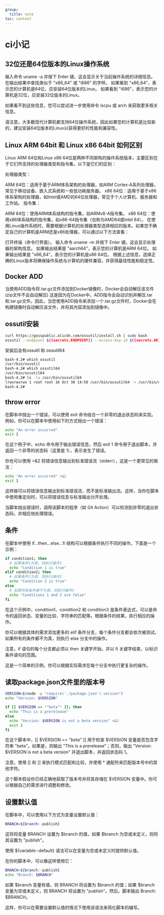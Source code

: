 ```yaml
---
group:
  title: note
toc: content
---
```


# ci小记

## 32位还是64位版本的Linux操作系统
输入命令 uname -a 并按下 Enter 键。这会显示关于当前操作系统的详细信息。
在输出结果中查找类似于 "x86_64" 或 "i686" 的字样。
如果看到 "x86_64"，表示您的计算机是64位，应安装64位版本的Linux。
如果看到 "i686"，表示您的计算机是32位，应安装32位版本的Linux。

如果看不到这些信息，您可以尝试进一步使用命令 lscpu 或 arch 来获取更多相关信息。

请注意，大多数现代计算机都支持64位操作系统，因此如果您的计算机是比较新的，建议安装64位版本的Linux以获得更好的性能和兼容性。

## Linux ARM 64bit 和 Linux x86 64bit 如何区别
Linux ARM 64位和Linux x86 64位是两种不同架构的操作系统版本，主要区别在于它们所支持的处理器类型和指令集。以下是它们的区别：

处理器类型：

ARM 64位：适用于基于ARM体系架构的处理器，如ARM Cortex-A系列处理器，常见于移动设备、嵌入式系统和一些低功耗服务器。
x86 64位：适用于基于x86体系架构的处理器，如Intel或AMD的64位处理器，常见于个人计算机、服务器和工作站。
指令集：

ARM 64位：使用ARM体系结构的指令集，如ARMv8-A指令集。
x86 64位：使用x86体系结构的指令集，如x86-64指令集（也称为AMD64或Intel 64）。
在使用Linux操作系统时，需要根据计算机的处理器类型选择相应的版本。如果您不确定自己的计算机是ARM还是x86处理器，可以通过以下方法查看：

打开终端（命令行界面）。
输入命令 uname -m 并按下 Enter 键。这会显示处理器的架构信息。
如果输出结果是 "aarch64"，表示您的计算机是ARM 64位。
如果输出结果是 "x86_64"，表示您的计算机是x86 64位。
根据上述信息，选择正确的Linux版本将确保操作系统与计算机的硬件兼容，并获得最佳性能和稳定性。

## Docker ADD
当使用ADD指令将.tar.gz文件添加到Docker镜像时，Docker会自动解压该文件 (zip文件不会自动解压)
这是因为在Docker中，ADD指令会自动识别并解压.tar和.tar.gz文件。因此，当您使用ADD指令来添加一个.tar.gz文件时，Docker会在构建镜像时自动解压该文件，并将其内容添加到镜像中。

## ossutil安装
```bash
curl https://gosspublic.alicdn.com/ossutil/install.sh | sudo bash
ossutil --endpoint ${{secrets.ENDPOINT}} --access-key-id ${{secrets.AK}} --access-key-secret ${{secrets.SK}} cp file.txt oss://${{secrets.BUCKET_NAME}}/bin/s/
```
安装后会有ossutil 和 ossutil64
```bash
bash-4.2# which ossutil
/usr/bin/ossutil
bash-4.2# which ossutil64
/usr/bin/ossutil64
bash-4.2# ls -la /usr/bin/ossutil64
lrwxrwxrwx 1 root root 16 Oct 30 14:50 /usr/bin/ossutil64 -> /usr/bin/ossutil
bash-4.2# 
```

## throw error
在脚本中抛出一个错误，可以使用 exit 命令结合一个非零的退出状态码来实现。例如，你可以在脚本中使用如下的方式抛出一个错误：
```bash
echo "An error occurred"
exit 1
```

在这个例子中，echo 命令用于输出错误信息，然后 exit 1 命令用于退出脚本，并返回一个非零的状态码（这里是 1），表示发生了错误。

你也可以使用 >&2 将错误信息输出到标准错误流（stderr），这是一个更常见的做法：
```bash
echo "An error occurred" >&2
exit 1
```
这样做可以将错误信息输出到标准错误流，而不是标准输出流。这样，当你在脚本中使用重定向时，可以将错误信息与标准输出分开处理。

当脚本抛出错误时，调用该脚本的程序（如 Git Action）可以检测到非零的退出状态码，并相应地处理错误。

## 条件
在脚本中使用 if...then...else...fi 结构可以根据条件执行不同的操作。下面是一个示例：

```bash
if condition1; then
  # 如果条件1为真，则执行操作1
  echo "Condition 1 is true"
elif condition2; then
  # 如果条件2为真，则执行操作2
  echo "Condition 2 is true"
else
  # 如果所有条件都不为真，则执行操作3
  echo "Conditions 1 and 2 are false"
fi
```

在这个示例中，condition1、condition2 和 condition3 是条件表达式，可以是命令的返回状态、变量的比较、字符串的匹配等。根据条件的结果，执行相应的操作。

你可以根据具体的需求添加更多的 elif 条件分支，每个条件分支都会依次被测试。如果所有的条件都不为真，则执行 else 分支中的操作。

注意，if 语句的每个分支都必须以 then 关键字开始，并以 fi 关键字结束，以标识条件语句的范围。

这是一个简单的示例，你可以根据实际需求在每个分支中执行更复杂的操作。

## 读取package.json文件里的版本号

```bash
VERSION=$(node -p "require('./package.json').version")
echo "Version: $VERSION"

if [[ $VERSION == *"beta"* ]]; then
  echo "This is a prerelease"
else
  echo "Version: $VERSION is not a beta version" >&2
  exit 1
fi

```
在这个脚本中，[[ $VERSION == *"beta"* ]] 用于检查 $VERSION 变量是否包含字符串 "beta"。如果是，则输出 "This is a prerelease"；否则，输出 "Version: $VERSION is not a beta version" 并退出脚本，并返回状态码 1。

注意，使用 [[ 和 ]] 来执行模式匹配和比较，并使用 * 通配符来匹配版本号中的其他字符。

这个脚本假设你已经正确地获取了版本号并将其存储在 $VERSION 变量中。你可以根据自己的需求进行调整和修改。

## 设置默认值

在脚本中，可以使用以下方式为变量设置默认值：
```bash
BRANCH=${branch:-publish}
```
这将将变量 BRANCH 设置为 $branch 的值，如果 $branch 为空或未定义，则将其设置为 "publish"。

使用 ${variable:-default} 语法可以在变量为空或未定义时提供默认值。

在你的脚本中，可以像这样使用它：
```bash
BRANCH=${branch:-publish}
echo "Branch: $BRANCH"
```
如果 $branch 变量有值，则 BRANCH 将设置为 $branch 的值；如果 $branch 变量为空或未定义，则 BRANCH 将设置为 "publish"。然后，脚本输出 Branch: $BRANCH。

这样，你可以在需要设置默认值的情况下使用该语法来简化脚本的编写。